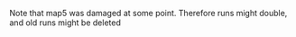 Note that map5 was damaged at some point. Therefore runs might double, and old runs might be deleted
